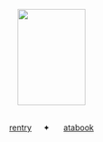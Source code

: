 </p><p align="center">
<img src="https://files.catbox.moe/81l7j6.png" width="120" height="170" />
</p><p align="center">
<b></b><br>
  <a href="https://rentry.co/bloominghydragea">rentry</a>⠀⠀✦⠀⠀
  <a href="https://dancingfactory.atabook.org/">atabook</a>
  <br><br>
